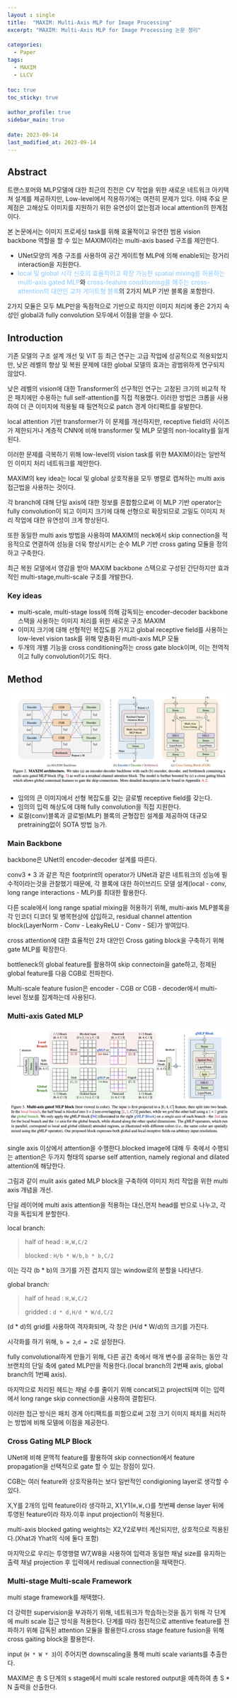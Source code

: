 ```yaml
---
layout : single
title:  "MAXIM: Multi-Axis MLP for Image Processing"
excerpt: "MAXIM: Multi-Axis MLP for Image Processing 논문 정리"

categories:
  - Paper
tags:
  - MAXIM
  - LLCV

toc: true
toc_sticky: true

author_profile: true
sidebar_main: true

date: 2023-09-14
last_modified_at: 2023-09-14
---
```



## Abstract

트랜스포머와 MLP모델에 대한 최근의 진전은 CV 작업을 위한 새로운 네트워크 아키텍쳐 설계를 제공하지만, Low-level에서 적용하기에는 여전히 문제가 있다. 이때 주요 문제점은 고해상도 이미지를 지원하기 위한 유연성이 없는점과 local attention의 한계점이다.

본 논문에서는 이미지 프로세싱 task를 위해 효율적이고 유연한 범용 vision backbone 역할을 할 수 있는 MAXIM이라는 multi-axis based 구조를 제안한다.

- UNet모양의 계층 구조를 사용하여 공간 게이트형 MLP에 의해 enable되는 장거리 interaction을 지원한다.
- <span style="color: #88c8ff"> local 및 global 시각 신호의 효율적이고 확장 가능한 spatial mixing을 허용하는 multi-axis gated MLP</span>와 <span style="color: #88c8ff"> cross-feature conditioning을 해주는 cross-attention의 대안인 교차 게이트형 블록</Span>의 2가지 MLP 기반 블록을 포함한다.

2가지 모듈은 모두 MLP만을 독점적으로 기반으로 하지만 이미지 처리에 좋은 2가지 속성인 global과 fully convolution 모두에서 이점을 얻을 수 있다.



## Introduction

기존 모델의 구조 설계 개선 및 ViT 등 최근 연구는 고급 작업에 성공적으로 적용되었지만, 낮은 레벨의 향상 및 복원 문제에 대한 global 모델의 효과는 광범위하게 연구되지 않았다.

낮은 레벨의 vision에 대한 Transformer의 선구적인 연구는 고정된 크기의 비교적 작은 패치에만 수용하는 full self-attention를 직접 적용했다. 이러한 방법은 크롭을 사용하여 더 큰 이미지에 적용될 때 필연적으로 patch 경계 아티팩트를 유발한다.

local attention 기반 transformer가 이 문제를 개선하지만, receptive field의 사이즈가 제한되거나 계층적 CNN에 비해 transformer 및 MLP 모델의 non-locality를 잃게 된다.

이러한 문제를 극복하기 위해 low-level의 vision task를 위한 MAXIM이라는 일반적인 이미지 처리 네트워크를 제안한다.

MAXIM의 key idea는 local 및 global 상호작용을 모두 병렬로 캡쳐하는 multi axis 접근법을 사용하는 것이다.

각 branch에 대해 단일 axis에 대한 정보를 혼합함으로써 이 MLP 기반 operator는 fully convolution이 되고 이미지 크기에 대해 선형으로 확장되므로 고밀도 이미지 처리 작업에 대한 유연성이 크게 향상된다.

또한 동일한 multi axis 방법을 사용하여 MAXIM의 neck에서 skip connection을 적응적으로 연결하여 성능을 더욱 향상시키는 순수 MLP 기반 cross gating 모듈을 정의하고 구축한다.

최근 복원 모델에서 영감을 받아 MAXIM backbone 스택으로 구성된 간단하지만 효과적인 multi-stage,multi-scale 구조를 개발한다.



### Key ideas

- multi-scale, multi-stage loss에 의해 감독되는 encoder-decoder backbone 스택을 사용하는 이미지 처리를 위한 새로운 구조 MAXIM
- 이미지 크기에 대해 선형적인 복잡도를 가지고 global receptive field를 사용하는 low-level vision task를 위해 맞춤화된 multi-axis MLP 모듈
- 두개의 개별 기능을 cross conditioning하는 cross gate block이며, 이는 전역적이고 fully convolution이기도 하다.



## Method

<p align="center"><img src="/assets/images/Paper/MAXIM/figure_1.png"></p>

- 임의의 큰 이미지에서 선형 복잡도를 갖는 글로벌 receptive field를 갖는다.
- 임의의 입력 해상도에 대해 fully convolution을 직접 지원한다.
- 로컬(conv)블록과 글로벌(MLP) 블록의 균형잡힌 설계를 제공하여 대규모 pretraining없이 SOTA 방법 능가.

### Main Backbone

backbone은 UNet의 encoder-decoder 설계를 따른다.

conv3 * 3 과 같은 작은 footprint의 operator가 UNet과 같은 네트워크의 성능에 필수적이라는것을 관찰했기 때문에, 각 블록에 대한 하이브리드 모델 설계(local - conv, long range interactions - MLP)를 최대한 활용한다.

다른 scale에서 long range spatial mixing을 허용하기 위해, multi-axis MLP블록을 각 인코더 디코더 및 병목현상에 삽입하고, residual channel attention block(LayerNorm - Conv - LeakyReLU - Conv - SE)가 쌓여있다.

cross attention에 대한 효율적인 2차 대안인 Cross gating block을 구축하기 위해 gate MLP를 확장한다.

bottleneck의 global feature를 활용하여 skip connectoin을 gate하고, 정제된 global feature를 다음 CGB로 전파한다.

Multi-scale feature fusion은 encoder - CGB or CGB - decoder에서 multi-level 정보를 집계하는데 사용된다.



### Multi-axis Gated MLP

<p align="center"><img src="/assets/images/Paper/MAXIM/figure_2.png"></p>

single axis 이상에서 attention을 수행한다.blocked image에 대해 두 축에서 수행되는 attention은 두가지 형태의 sparse self attention, namely regional and dilated attention에 해당한다.

그림과 같이 mulit axis gated MLP block을 구축하여 이미지 처리 작업을 위한 multi axis 개념을 개선.

단일 레이어에 multi axis attention을 적용하는 대신,먼저 head를 반으로 나누고, 각각을 독립되게 분할한다.

local branch:

> half of head : `H,W,C/2`
>
> blocked : `H/b * W/b,b * b,C/2`

이는 각각 (b * b)의 크기를 가진 겹치지 않는 window로의 분할을 나타낸다.

global branch:

> half of head : `H,W,C/2`
>
> gridded : `d * d,H/d * W/d,C/2`

(d * d)의 grid를 사용하여 격자화되며, 각 창은 (H/d * W/d)의 크기를 가진다.



시각화를 하기 위해, `b = 2`,`d = 2`로 설정한다.

fully convolutional하게 만들기 위해, 다른 공간 축에서 매개 변수를 공유하는 동안 각 브랜치의 단일 축에 gated MLP만을 적용한다.(local branch의 2번째 axis, global branch의 1번째 axis).



마지막으로 처리된 헤드는 채널 수를 줄이기 위해 concat되고 project되며 이는 입력에서 long range skip connection을 사용하여 결합된다.

이러한 접근 방식은 패치 경계 아티팩트를 피함으로써 고정 크기 이미지 패치를 처리하는 방법에 비해 모델에 이점을 제공한다.



### Cross Gating MLP Block

UNet에 비해 문맥적 feature를 활용하여 skip connection에서 feature propagation을 선택적으로 gate 할 수 있는 장점이 있다.

CGB는 여러 feature와 상호작용하는 보다 일반적인 condigioning layer로 생각할 수 있다.

X,Y를 2개의 입력 feature이라 생각하고, X1,Y1(`H,W,C`)를 첫번째 dense layer 뒤에 투영된 feature이라 하자.이후 input projection이 적용된다.



multi-axis blocked gating weights는 X2,Y2로부터 계산되지만, 상호적으로 적용된다.(Xhat과 Yhat의 식에 둘다 포함)

마지막으로 우리는 투영행렬 W7,W8을 사용하여 입력과 동일한 채널 size를 유지하는 출력 채널 projection 후 입력에서 redisual connection을 채택한다.



### Multi-stage Multi-scale Framework

multi stage framework를 채택했다.

더 강력한 supervision을 부과하기 위해, 네트워크가 학습하는것을 돕기 위해 각 단계에 multi scale 접근 방식을 적용한다. 단계를 따라 점진적으로 attentive feature를 전파하기 위해 감독된 attention 모듈을 활용한다.cross stage feature fusion을 위해 cross gaiting block을 활용한다.

input (`H * W * 3`)이 주어지면 downscaling을 통해 multi scale variants를 추출한다.

MAXIM은 총 S 단계의 s stage에서 multi scale restored output을 예측하여 총 S * N 출력을 산출한다.



